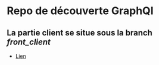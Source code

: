 # Repo de découverte GraphQl

## La partie client se situe sous la branch _front_client_

- [Lien](https://github.com/jonathan-francois/graphql_discover/tree/front_client)
